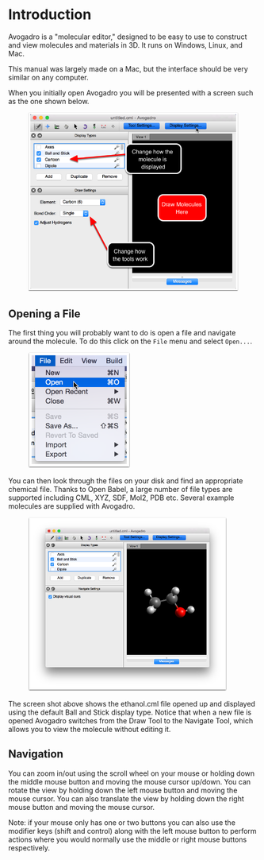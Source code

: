 # Introduction

Avogadro is a "molecular editor," designed to be easy to use to construct and view molecules and materials in 3D. It runs on Windows, Linux, and Mac.

This manual was largely made on a Mac, but the interface should be very similar on any computer.

When you initially open Avogadro you will be presented with a screen such as the one shown below.

<figure><img src="../../_static/015e6535-4871-43dd-99cb-d27fd0738a4e.png"></figure>

## Opening a File

The first thing you will probably want to do is open a file and navigate around the molecule. To do this click on the `File` menu and select `Open...`.

<figure><img src="../../_static/opening-a-file.png"></figure>

You can then look through the files on your disk and find an appropriate chemical file. Thanks to Open Babel, a large number of file types are supported including CML, XYZ, SDF, Mol2, PDB etc. Several example molecules are supplied with Avogadro.

<figure><img src="../../_static/bdfc7544-6b58-4e14-85c3-892ba8260944.png"></figure>

The screen shot above shows the ethanol.cml file opened up and displayed using the default Ball and Stick display type. Notice that when a new file is opened Avogadro switches from the Draw Tool to the Navigate Tool, which allows you to view the molecule without editing it.

## Navigation

You can zoom in/out using the scroll wheel on your mouse or holding down the middle mouse button and moving the mouse cursor up/down. You can rotate the view by holding down the left mouse button and moving the mouse cursor. You can also translate the view by holding down the right mouse button and moving the mouse cursor.

Note: if your mouse only has one or two buttons you can also use the modifier keys \(shift and control\) along with the left mouse button to perform actions where you would normally use the middle or right mouse buttons respectively.

